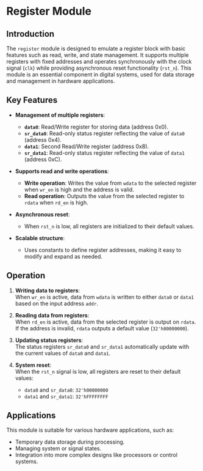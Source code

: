 # Register Module

## Introduction

The `register` module is designed to emulate a register block with basic features such as read, write, and state management. It supports multiple registers with fixed addresses and operates synchronously with the clock signal (`clk`) while providing asynchronous reset functionality (`rst_n`). This module is an essential component in digital systems, used for data storage and management in hardware applications.

## Key Features

- **Management of multiple registers**:  
  - **`data0`**: Read/Write register for storing data (address 0x0).  
  - **`sr_data0`**: Read-only status register reflecting the value of `data0` (address 0x4).  
  - **`data1`**: Second Read/Write register (address 0x8).  
  - **`sr_data1`**: Read-only status register reflecting the value of `data1` (address 0xC).  

- **Supports read and write operations**:  
  - **Write operation**: Writes the value from `wdata` to the selected register when `wr_en` is high and the address is valid.  
  - **Read operation**: Outputs the value from the selected register to `rdata` when `rd_en` is high.

- **Asynchronous reset**:  
  - When `rst_n` is low, all registers are initialized to their default values.  

- **Scalable structure**:  
  - Uses constants to define register addresses, making it easy to modify and expand as needed.

## Operation

1. **Writing data to registers**:  
   When `wr_en` is active, data from `wdata` is written to either `data0` or `data1` based on the input address `addr`.

2. **Reading data from registers**:  
   When `rd_en` is active, data from the selected register is output on `rdata`. If the address is invalid, `rdata` outputs a default value (`32'h00000000`).

3. **Updating status registers**:  
   The status registers `sr_data0` and `sr_data1` automatically update with the current values of `data0` and `data1`.

4. **System reset**:  
   When the `rst_n` signal is low, all registers are reset to their default values:  
   - `data0` and `sr_data0`: `32'h00000000`  
   - `data1` and `sr_data1`: `32'hFFFFFFFF`  

## Applications

This module is suitable for various hardware applications, such as:  
- Temporary data storage during processing.  
- Managing system or signal states.  
- Integration into more complex designs like processors or control systems.
